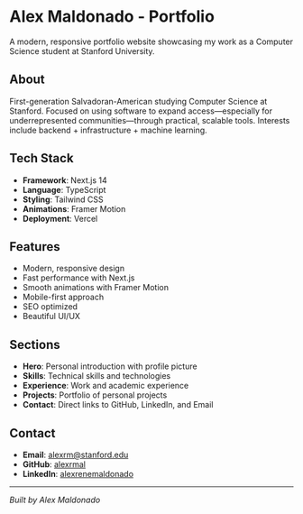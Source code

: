# Alex Maldonado - Portfolio

A modern, responsive portfolio website showcasing my work as a Computer Science student at Stanford University.

## About

First-generation Salvadoran-American studying Computer Science at Stanford. Focused on using software to expand access—especially for underrepresented communities—through practical, scalable tools. Interests include backend + infrastructure + machine learning.

## Tech Stack

- **Framework**: Next.js 14
- **Language**: TypeScript
- **Styling**: Tailwind CSS
- **Animations**: Framer Motion
- **Deployment**: Vercel

## Features

- Modern, responsive design
- Fast performance with Next.js
- Smooth animations with Framer Motion
- Mobile-first approach
- SEO optimized
- Beautiful UI/UX

## Sections

- **Hero**: Personal introduction with profile picture
- **Skills**: Technical skills and technologies
- **Experience**: Work and academic experience
- **Projects**: Portfolio of personal projects
- **Contact**: Direct links to GitHub, LinkedIn, and Email

## Contact

- **Email**: alexrm@stanford.edu
- **GitHub**: [alexrmal](https://github.com/alexrmal)
- **LinkedIn**: [alexrenemaldonado](https://www.linkedin.com/in/alexrenemaldonado/)

---

*Built by Alex Maldonado*
